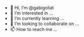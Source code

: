 - 👋 Hi, I’m @gabigoliat
- 👀 I’m interested in ...
- 🌱 I’m currently learning ...
- 💞️ I’m looking to collaborate on ...
- 📫 How to reach me ...

<!---
gabigoliat/gabigoliat is a ✨ special ✨ repository because its `README.md` (this file) appears on your GitHub profile.
You can click the Preview link to take a look at your changes.
--->
